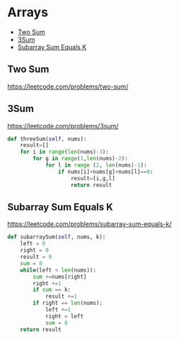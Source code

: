 # Arrays
+ [Two Sum](#two-sum)
+ [3Sum](#3Sum)
+ [Subarray Sum Equals K](#subarray-sum-equals-k)

## Two Sum
https://leetcode.com/problems/two-sum/



## 3Sum
https://leetcode.com/problems/3sum/

```python
def threeSum(self, nums):
    result=[]
    for i in range(len(nums)-3):
        for g in range(1,len(nums)-2):
            for l in range (2, len(nums)-1):
                if nums[i]+nums[g]+nums[l]==0:
                    result=[i,g,l]
                    return result
```
## Subarray Sum Equals K
https://leetcode.com/problems/subarray-sum-equals-k/
```python
def subarraySum(self, nums, k):
    left = 0
    right = 0
    result = 0
    sum = 0
    while(left < len(nums)):
        sum +=nums[right]
        right +=1
        if sum == k:
            result +=1
        if right == len(nums):
            left +=1
            right = left
            sum = 0            
    return result
```
